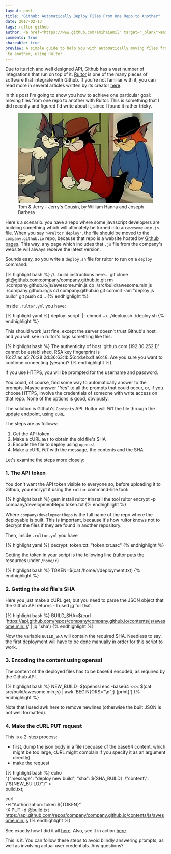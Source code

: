 ```yaml
---
layout: post
title: "Github: Automatically Deploy Files From One Repo to Another"
date: 2017-02-13
tags: rultor github
author: <a href="https://www.github.com/amihaiemil" target="_blank">amihaiemil</a>
comments: true
shareable: true
preview: A simple guide to help you with automatically moving files from one repo
 to another, using Rultor
---
```


Due to its rich and well designed API, Github has a vast number of integrations that run on top of it. [Rultor](http://doc.rultor.com/) is one of the many pieces of
software that integrate with Github. If you're not familiar with it, you can read more  in several articles written by its creator [here](http://www.yegor256.com/tag/rultor).

In this post I'm going to show you how to achieve one particular goal: moving files
from one repo to another with Rultor. This is something that I did recently and
figured I'd write about it, since I found it rather tricky.

<figure class="articleimg">
 <img src="/images/jerrys_cousin.png" alt="Jerry's Cousin">
 <figcaption>
 Tom & Jerry - Jerry's Cousin, by  William Hanna and Joseph Barbera
 </figcaption>
</figure>

Here's a scenario: you have a repo where some javascript developers are building
something which will ultimately be turned into an ``awesome.min.js`` file.
When you say ``"@rultor deploy"``, the file should be moved to the ``company.github.io`` repo, because that repo is a website hosted by [Github pages](https://pages.github.com/). This way, any page which includes that ``.js`` file from the company's website will always receive the latest version.

Sounds easy, so you write a ``deploy.sh`` file for rultor to run on a ``deploy`` command:

{% highlight bash %}
//...build instructions here...
git clone git@github.com:company/company.github.io.git
rm ./company.github.io/js/awesome.min.js
cp ./src/build/awesome.min.js ./company.github.io/js
cd company.github.io
git commit -am "deploy js build"
git push
cd ..
{% endhighlight %}

Inside ``.rultor.yml`` you have:

{% highlight yaml %}
deploy:
  script: |-
    chmod +x ./deploy.sh
    ./deploy.sh
{% endhighlight %}

This should work just fine, except the server doesn't trust Github's host, and
you will see in rultor's logs something like this:

{% highlight bash %}
The authenticity of host 'github.com (192.30.252.1)' cannot be established.
RSA key fingerprint is 16:27:ac:a5:76:28:2d:36:63:1b:56:4d:eb:df:a6:48.
Are you sure you want to continue connecting (yes/no)?
{% endhighlight %}

If you use HTTPS, you will be prompted for the username and password.

You could, of course, find some way to automatically answer to the prompts. Maybe answer "Yes" to all the prompts that could occur,
or, if you choose HTTPS, involve the credentials of someone with write access on that repo.
None of the options is good, obviously.

The solution is Github's ``Contents`` API. Rultor will ``PUT``
the file through the [update](https://developer.github.com/v3/repos/contents/#update-a-file)
endpoint, using ``cURL``.

The steps are as follows:

1. Get the API token
2. Make a cURL ``GET`` to obtain the old file's SHA
3. Encode the file to deploy using ``openssl``
4. Make a cURL ``PUT`` with the message, the contents and the SHA

Let's examine the steps more closely:

### 1. The API token

You don't want the API token visible to everyone so, before uploading it
to Github, you encrypt it using the ``rultor`` command-line tool:

{% highlight bash %}
gem install rultor #install the tool
rultor encrypt -p company/developmentRepo token.txt
{% endhighlight %}

Where ``company/developmentRepo`` is the full name of the repo where the deployable is built. This is important, because it's how rultor knows not to decrypt the files if they are found in another repository.

Then, inside ``.rultor.yml`` you have

{% highlight yaml %}
decrypt:
  token.txt: "token.txt.asc"
{% endhighlight %}

Getting the token in your script is the following line (rultor puts the resources under ``/home/r``)

{% highlight bash %}
TOKEN=$(cat /home/r/deployment.txt)
{% endhighlight %}

### 2. Getting the old file's SHA

Here you just make a cURL get, but you need to parse the JSON object that the Github API
returns - I used [jq](https://github.com/stedolan/jq) for that.

{% highlight bash %}
BUILD_SHA=$(curl 'https://api.github.com/repos/company/company.github.io/contents/js/awesome.min.js' | jq '.sha')
{% endhighlight %}

Now the variable ``BUILD_SHA`` will contain the required SHA. Needless to say, the first deployment will have to be
done manually in order for this script to work.

### 3. Encoding the content using openssl

The content of the deployed files has to be base64 encoded, as required by the Github API.

{% highlight bash %}
NEW_BUILD=$(openssl enc -base64 <<< $(cat src/build/awesome.min.js) | awk 'BEGIN{ORS="\\n";} {print}')
{% endhighlight %}

Note that I used awk here to remove newlines (otherwise the built JSON is not well formatted).

### 4. Make the cURL PUT request

This is a 2-step process:
 + first, dump the json body in a file (becuase of the base64 content, which might
 be too large, cURL might complain if you specify it as an argument directly)
 + make the request

{% highlight bash %}
echo \
  "{\"message\": \"deploy new build\", \"sha\": ${SHA_BUILD}, \"content\": \"${NEW_BUILD}\"}" > \
  build.txt;

curl \
  -H "Authorization: token ${TOKEN}" \
  -X PUT -d @build.txt \
  https://api.github.com/repos/company/company.github.io/contents/js/awesome.min.js
{% endhighlight %}

See exactly how I did it all [here](https://github.com/opencharles/charles-search-box/blob/master/deploy.sh). Also, see it in action [here](https://github.com/opencharles/charles-search-box/pull/19#issuecomment-285387469).

This is it. You can follow these steps to avoid blindly answering prompts, as well
as involving actual user credentials. Any questions?
